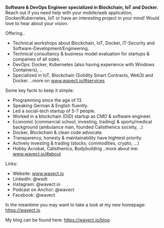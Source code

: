 **Software & DevOps Engineer specialized in Blockchain, IoT and Docker.**
Reach out if you need help with your mobile/web application, Docker/Kubernetes, IoT or have an interesting project in your mind! Would love to hear about your vision.

Offering..
* Technical workshops about Blockchain, IoT, Docker, IT-Security and Software-Development/Engineering.
* Technical consultancy & business model evaluation for startups & companies of all sizes.
* DevOps: Docker, Kubernetes (also having experience with Windows Containers), ..
* Specialized in IoT, Blockchain (Solidity Smart Contracts, Web3) and Docker.
..more on www.wavect.io/#services

Some key facts to keep it simple: 
* Programming since the age of 13.
* Speaking German & English fluently.
* Led a social-tech startup of 5-7 people.
* Worked in a blockchain (DID) startup as CMO & software engineer.
* Economic (commercial school, investing, trading) & sporty/medical background (ambulance man, founded Calisthenics society, ..)
* Docker, Blockchain & clean code advocate.
* Transparency, honesty & maintainability have hightest priority.
* Actively investing & trading (stocks, commodities, crypto, ...)
* Hobby Acrobat, Calisthenics, Bodybuilding
..more about me: www.wavect.io/#about

Links: 
* Website: www.wavect.io
* LinkedIn: @wsdt
* Instagram: @wavect.io 
* Podcast on Anchor: @wavect
* Facebook: @wavect


In the meantime you may want to take a look at my new homepage: https://wavect.io

My blog can be found here: https://wavect.io/blog
